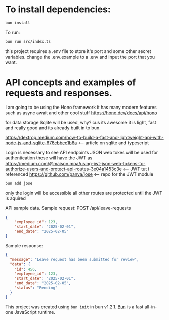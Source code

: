 # To install dependencies:

```bash
bun install
```

To run:

```bash
bun run src/index.ts
```

this project requires a .env file to store it's port and some other secret variables. change the .env.example to a .env and input the port that you want.

# API concepts and examples of requests and responses.
I am going to be using the Hono framework it has many modern features such as async await and other cool stuff
https://hono.dev/docs/api/hono

for data storage Sqlite will be used, why? cus its awesome it is light, fast and really good and its already built in to bun.

https://dextrop.medium.com/how-to-build-a-fast-and-lightweight-api-with-node-js-and-sqlite-676cbbec1b6a <-- article on sqlite and typescript

Login is necessary to see API endpoints
JSON web tokes will be used for authentication these will have the JWT as 
https://medium.com/@maison.moa/using-jwt-json-web-tokens-to-authorize-users-and-protect-api-routes-3e04a1453c3e  <-- JWT tut i referenced
https://github.com/panva/jose <-- repo for the JWT module  
```bash
bun add jose
```
only the login will be accessible all other routes are protected until the JWT is aquired



API sample data.
Sample request: POST /api/leave-requests
```JSON
{
    "employee_id": 123, 
    "start_date": "2025-02-01", 
    "end_date": "2025-02-05" 
}
```
Sample response:
```JSON
{
  "message": "Leave request has been submitted for review",
  "data": {
    "id": 456,
    "employee_id": 123,
    "start_date": "2025-02-01",
    "end_date": "2025-02-05",
    "status": "Pending"
  }
}
```

This project was created using `bun init` in bun v1.2.1. [Bun](https://bun.sh) is a fast all-in-one JavaScript runtime.
